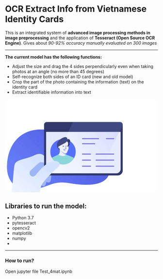 # OCR Extract Info from Vietnamese Identity Cards
This is an integrated system of **advanced image processing methods in image preprocessing** and the application of **Tesseract (Open Source OCR Engine)**.
Gives about *90-92% accuracy manually evaluated on 300 images*

---
**The current model has the following functions:**
- Adjust the size and drag the 4 sides perpendicularly even when taking photos at an angle (no more than 45 degrees)
- Self-recognize both sides of an ID card (new and old model)
- Crop the part of the photo containing the information (text) on the identity card
- Extract identifiable information into text

<center><img src="https://github.com/pdtlong/pdtlong.github.io/blob/main/images/ocr.gif" width="550"/></center>

## Libraries to run the model:
- Python 3.7
- pytesseract
- opencv2
- matplotlib
- numpy
- 
---
### How to run?
Open jupyter file Test_4mat.ipynb
